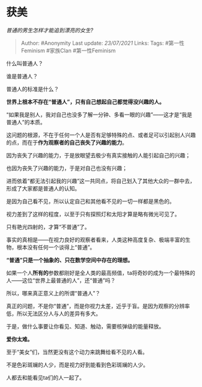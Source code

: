 # 获美
*普通的男生怎样才能追到漂亮的女生?*

> Author: #Anonymity
Last update: *23/07/2021* 
Links:
Tags:  #第一性Feminism #家族Clan #第一性Feminism



什么叫普通人？

谁是普通人？

普通人的标准是什么？

**世界上根本不存在“普通人”，只有自己想起自己都觉得没兴趣的人。**

“如果我是别人，我对自己也没多了解一分钟、多看一眼的兴趣”——这才是“我是普通人”的本质。

这问题的根源，不在于任何一个人是否有足够特殊的点、或者足可以引起别人兴趣的点，而在于**作为观察者的自己丧失了兴趣的能力**。

因为丧失了兴趣的能力，于是放眼望去极少有真实接触的人能引起自己的兴趣；

也因为丧失了兴趣的能力，于是对自己也没有兴趣；

进而依着“都无法引起我的兴趣”这一共同点，将自己划入了其他大众的一群中去，形成了大家都是普通人的认知。

是因为自己看不见，所以认定自己和其他看不见的一切一样都是黑色的。

视力差到了这样的程度，以至于只有探照灯和太阳才算是略有微光可见了。

只有艳光四射的，才算“不普通”了。

事实的真相是——在视力良好的观察者看来，人类这种高度复杂、极端丰富的生物，根本没有任何一个谈得上“普通”。

**“普通”只是一个抽象的、只在数学空间中存在的理想。**

如果一个人**所有的**参数都刚好是全人类的最高频值，ta将奇妙的成为一个最特殊的人——这位“世界上最普通的人”，还“普通”吗？

所以，哪来真正意义上的所谓“普通人”？

  


真正的问题，不是你“普通”，而是你视力太差，近乎于盲。是因为观察的分辨率低，所以无法区分人与人的差异有多大。

于是，做什么事要让你看见、知道、触动，需要核弹级的能量释放。

**爱你太难。**

至于“美女”们，当然更没有这个动力来跳舞给看不见的人看。

不是色彩斑斓的人少，而是视力好到能看到色彩斑斓的人少。

人都去和能看见ta们的人一起了。



